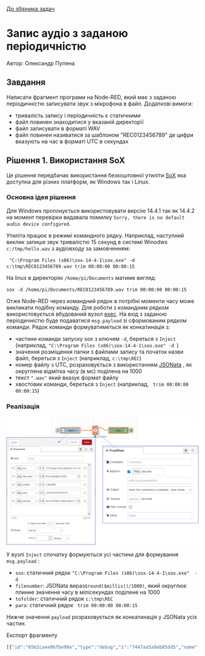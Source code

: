 [До збірника задач](README.md)

# Запис аудіо з заданою періодичністю

Автор: Олександр Пупена

## Завдання

Написати фрагмент програми на Node-RED, який має з заданою періодичністю записувати звук з мікрофона в файл. Додаткові вимоги:

- тривалість запису і періодичність є статичними
- файл повинен знаходитися у вказаній директорії
- файл записувати в форматі WAV
- файл повинен називатися за шаблоном "REC0123456789" де цифри вказують на час в форматі UTC в секундах  

## Рішення 1. Використання SoX

Це рішення передбачає використання безкоштовної утиліти [SoX](https://github.com/pupenasan/ProgIngContrSystems/blob/master/Довідники/sounds/SoX.md) яка доступна для різних платформ, як Windows так і Linux. 

### Основна ідея рішення

Для Windows пропонується використовувати версію 14.4.1 так як 14.4.2 на момент перевірки видавала помилку `Sorry, there is no default audio device configured`.  

Утиліта працює в режимі командного рядку. Наприклад, наступний виклик запише звук тривалістю 15 секунд в системі Winodws `c:/tmp/hello.wav` з аудіовходу за замовченням: 

```
 "C:\Program Files (x86)\sox-14-4-1\sox.exe" -d c:\tmp\REC0123456789.wav trim 00:00:00 00:00:15
```

На linux в директорію `/home/pi/Documents` матиме вигляд:

```
sox -d /home/pi/Documents/REC0123456789.wav trim 00:00:00 00:00:15  
```

Отже Node-RED через командний рядок в потрібні моменти часу може викликати подібну команду. Для роботи з командним рядком використовується вбудований вузол [exec](https://pupenasan.github.io/NodeREDGuidUKR/base/1_4_1.html#exec-запуск-команди). На вхід з заданою періодичністю буде подаватися `msg.payload` зі сформованим рядком команди. Рядок команди формуватиметься як конкатинація з:

- частини команди запуску sox з ключем `-d`, береться з `Inject` (наприклад, `"C:\Program Files (x86)\sox-14-4-1\sox.exe" -d `)
- значення розміщення папки з файлами запису та початок назви файл, береться з `Inject`  (наприклад,  `c:\tmp\REC`)
- номер файлу з UTC, розраховується з використанням  [JSONata](https://pupenasan.github.io/NodeREDGuidUKR/jsonata/) , як округлена відмітка часу (в мс) поділена на 1000
- текст `".wav"` який  вказує формат файлу
- хвостовик команди, береться з `Inject` (наприклад, ` trim 00:00:00 00:00:15`)   

### Реалізація

![image-20230209115647539](audiorecordmedia/image-20230209115647539.png)

У вузлі `Inject` спочатку формуються усі частини для формування `msg.payload` :

- `sox`: статичний рядок `"C:\Program Files (x86)\sox-14-4-1\sox.exe"  -d `
- `filenumber`: JSONata вираз`$round($millis()/1000)`, який округлює плинне значення часу в мілісекундах поділене на 1000 
- `tofolder`: статичний рядок `c:\tmp\REC`
- `para`: статичний рядок  ` trim 00:00:00 00:00:15`

Нижче значення `payload` розраховується як конкатинація у JSONata усіх частин. 

Експорт фрагменту

```r
[{"id":"65b2caee06fbe98e","type":"debug","z":"7447aa5a9ab85dd5","name":"","active":true,"tosidebar":true,"console":false,"tostatus":false,"complete":"true","targetType":"full","statusVal":"","statusType":"auto","x":410,"y":340,"wires":[]},{"id":"c0ce8fbb50c3eb0e","type":"inject","z":"7447aa5a9ab85dd5","name":"","props":[{"p":"sox","v":"\"C:\\Program Files (x86)\\sox-14-4-1\\sox.exe\"  -d ","vt":"str"},{"p":"filenumber","v":"$round($millis()/1000)","vt":"jsonata"},{"p":"tofolder","v":"c:\\tmp\\REC","vt":"str"},{"p":"para","v":" trim 00:00:00 00:00:15","vt":"str"},{"p":"payload"}],"repeat":"60","crontab":"","once":false,"onceDelay":0.1,"topic":"","payload":"sox & tofolder & filenumber & \".wav\" & para","payloadType":"jsonata","x":170,"y":340,"wires":[["b0e91a61a6a6ca1f"]]},{"id":"b0e91a61a6a6ca1f","type":"exec","z":"7447aa5a9ab85dd5","command":"","addpay":"payload","append":"","useSpawn":"false","timer":"","winHide":false,"oldrc":false,"name":"","x":295,"y":340,"wires":[["65b2caee06fbe98e"],[],[]],"l":false}]
```

